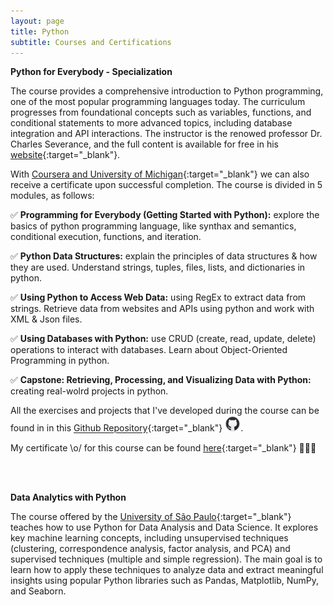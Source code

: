 ```yaml
---
layout: page
title: Python
subtitle: Courses and Certifications
---
```


**Python for Everybody - Specialization**

The course provides a comprehensive introduction to Python programming, one of the most popular programming languages today. The curriculum progresses from foundational concepts such as variables, functions, and conditional statements to more advanced topics, including database integration and API interactions. The instructor is the renowed professor Dr. Charles Severance, and the full content is available for free in his [website](https://www.py4e.com/){:target="_blank"}. 

With [Coursera and University of Michigan](https://www.coursera.org/specializations/python){:target="_blank"} we can also receive a certificate upon successful completion. The course is divided in 5 modules, as follows:

✅ **Programming for Everybody (Getting Started with Python):** explore the basics of python programming language, like synthax and semantics, conditional execution, functions, and iteration.

✅ **Python Data Structures:** explain the principles of data structures & how they are used. Understand strings, tuples, files, lists, and dictionaries in python.

✅ **Using Python to Access Web Data:** using RegEx to extract data from strings. Retrieve data from websites and APIs using python and work with XML & Json files.

✅ **Using Databases with Python:** use CRUD (create, read, update, delete) operations to interact with databases. Learn about Object-Oriented Programming in python.

✅ **Capstone: Retrieving, Processing, and Visualizing Data with Python:** creating real-wolrd projects in python.

All the exercises and projects that I've developed during the course can be found in in this [Github Repository](https://github.com/May30Sal/Python_For_Everybody_Course){:target="_blank"} <img style="width:5%; height:5%;"
  src="/assets/img/github.png" 
  alt="github icon image">.

My certificate \o/ for this course can be found [here](https://www.coursera.org/account/accomplishments/specialization/certificate/7J643Z3JXD3B){:target="_blank"} 👩🏻‍🎓

<br>
<br>

**Data Analytics with Python**

The course offered by the [University of São Paulo](https://essential.mbauspesalq.com/cursos/analise-de-dados-com-python){:target="_blank"} teaches how to use Python for Data Analysis and Data Science. It explores key machine learning concepts, including unsupervised techniques (clustering, correspondence analysis, factor analysis, and PCA) and supervised techniques (multiple and simple regression). The main goal is to learn how to apply these techniques to analyze data and extract meaningful insights using popular Python libraries such as Pandas, Matplotlib, NumPy, and Seaborn.